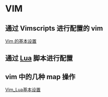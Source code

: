 # VIM 

## 通过 Vimscripts 进行配置的 vim

[Vim 的基本设置](Vimscripts/Vim_基本设置.md)

## 通过 [Lua](../../../语言和脚本/脚本/LUA/Lua_Source.md) 脚本进行配置

## vim 中的几种 map 操作

[Vim_Lua基本设置](Lua/Vim_Lua基本设置.md)
